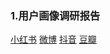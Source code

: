 ### 1.用户画像调研报告
[小红书](https://github.com/Furiends/Media/blob/main/Resource/%E7%94%A8%E6%88%B7%E7%94%BB%E5%83%8F_%E5%B0%8F%E7%BA%A2%E4%B9%A6_%E7%B3%96%E7%B3%96.pdf)
[微博](https://github.com/Furiends/Media/blob/main/Resource/%E7%94%A8%E6%88%B7%E7%94%BB%E5%83%8F_%E5%BE%AE%E5%8D%9A_Zirkle.png)
[抖音](https://github.com/Furiends/Media/blob/main/Resource/%E7%94%A8%E6%88%B7%E7%94%BB%E5%83%8F_%E6%8A%96%E9%9F%B3_Rae.pdf)
[豆瓣](https://github.com/Furiends/Media/blob/main/Resource/%E7%94%A8%E6%88%B7%E7%94%BB%E5%83%8F_%E8%B1%86%E7%93%A3_Pauline.pdf)


